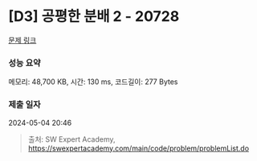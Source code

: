 # [D3] 공평한 분배 2 - 20728 

[문제 링크](https://swexpertacademy.com/main/code/problem/problemDetail.do?contestProbId=AY6cg0MKeVkDFAXt) 

### 성능 요약

메모리: 48,700 KB, 시간: 130 ms, 코드길이: 277 Bytes

### 제출 일자

2024-05-04 20:46



> 출처: SW Expert Academy, https://swexpertacademy.com/main/code/problem/problemList.do